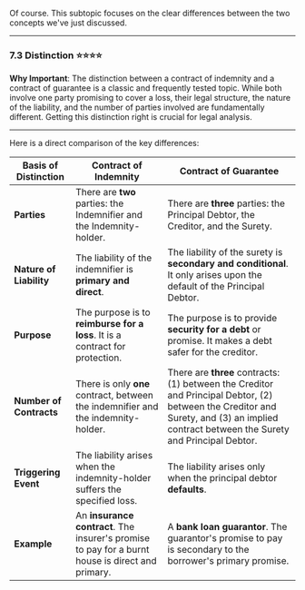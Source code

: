 Of course. This subtopic focuses on the clear differences between the two concepts we've just discussed.

---

### **7.3 Distinction** ⭐⭐⭐⭐

**Why Important**: The distinction between a contract of indemnity and a contract of guarantee is a classic and frequently tested topic. While both involve one party promising to cover a loss, their legal structure, the nature of the liability, and the number of parties involved are fundamentally different. Getting this distinction right is crucial for legal analysis.

---

Here is a direct comparison of the key differences:

|Basis of Distinction|Contract of Indemnity|Contract of Guarantee|
|---|---|---|
|**Parties**|There are **two** parties: the Indemnifier and the Indemnity-holder.|There are **three** parties: the Principal Debtor, the Creditor, and the Surety.|
|**Nature of Liability**|The liability of the indemnifier is **primary and direct**.|The liability of the surety is **secondary and conditional**. It only arises upon the default of the Principal Debtor.|
|**Purpose**|The purpose is to **reimburse for a loss**. It is a contract for protection.|The purpose is to provide **security for a debt** or promise. It makes a debt safer for the creditor.|
|**Number of Contracts**|There is only **one** contract, between the indemnifier and the indemnity-holder.|There are **three** contracts: (1) between the Creditor and Principal Debtor, (2) between the Creditor and Surety, and (3) an implied contract between the Surety and Principal Debtor.|
|**Triggering Event**|The liability arises when the indemnity-holder suffers the specified loss.|The liability arises only when the principal debtor **defaults**.|
|**Example**|An **insurance contract**. The insurer's promise to pay for a burnt house is direct and primary.|A **bank loan guarantor**. The guarantor's promise to pay is secondary to the borrower's primary promise.|